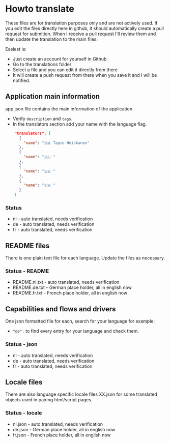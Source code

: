 # Howto translate

These files are for translation purposes only and are not actively used.
If you edit the files directly here in github, it should automatically create a pull request for submition.
When I receive a pull request I'll review them and then update the translation to the main files.

Easiest is:

- Just create an account for yourself in Github
- Go to the translations folder
- Select a file and you can edit it directly from there
- It will create a push request from there when you save it and I will be notified.

## Application main information

app.json file contains the main information of the application.

- Verify `description` and `tags`.
- In the translators section add your name with the language flag.

```json
    "translators": [
      {
        "name": "🇬🇧 Tapio Heiskanen"
      },
      {
        "name": "🇳🇱 "
      },
      {
        "name": "🇩🇪 "
      },
      {
        "name": "🇫🇷 "
      }
    ]
```

### Status

- nl - auto translated, needs verification
- de - auto translated, needs verification
- fr - auto translated, needs verification

## README files

There is one plain text file for each language. Update the files as necessary.

### Status - README

- README.nl.txt - auto translated, needs verification
- README.de.txt - German place holder, all in english now
- README.fr.txt - French place holder, all in english now

## Capabilities and flows and drivers

One json formatted file for each, search for your language for example:

- `"de":` to find every entry for your language and check them.

### Status - json

- nl - auto translated, needs verification
- de - auto translated, needs verification
- fr - auto translated, needs verification

## Locale files

There are also language specific locale files XX.json for some translated objects used in pairing html/script pages.

### Status - locale

- nl.json - auto translated, needs verification
- de.json - German place holder, all in english now
- fr.json - French place holder, all in english now

